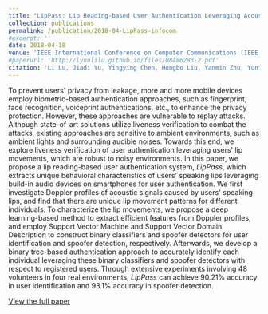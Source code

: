 ```yaml
---
title: "LipPass: Lip Reading-based User Authentication Leveraging Acoustic Signals on Smartphones"
collection: publications
permalink: /publication/2018-04-LipPass-infocom
#excerpt: ''
date: 2018-04-18
venue: 'IEEE International Conference on Computer Communications (IEEE INFOCOM 2018)'
#paperurl: 'http://lynnlilu.github.io/files/08486283-2.pdf'
citation: 'Li Lu, Jiadi Yu, Yingying Chen, Hongbo Liu, Yanmin Zhu, Yunfei Liu, Mingli Lu. (2018). &quot;LipPass: Lip Reading-based User Authentication Leveraging Acoustic Signals on Smartphones.&quot; <i>IEEE INFOCOM 2018</i>.'
---
```


To prevent users' privacy from leakage, more and more mobile devices employ biometric-based authentication approaches, such as fingerprint, face recognition, voiceprint authentications, etc., to enhance the privacy protection. However, these approaches are vulnerable to replay attacks. Although state-of-art solutions utilize liveness verification to combat the attacks, existing approaches are sensitive to ambient environments, such as ambient lights and surrounding audible noises. Towards this end, we explore liveness verification of user authentication leveraging users' lip movements, which are robust to noisy environments. In this paper, we propose a lip reading-based user authentication system, $LipPass$, which extracts unique behavioral characteristics of users' speaking lips leveraging build-in audio devices on smartphones for user authentication. We first investigate Doppler profiles of acoustic signals caused by users' speaking lips, and find that there are unique lip movement patterns for different individuals. To characterize the lip movements, we propose a deep learning-based method to extract efficient features from Doppler profiles, and employ Support Vector Machine and Support Vector Domain Description to construct binary classifiers and spoofer detectors for user identification and spoofer detection, respectively. Afterwards, we develop a binary tree-based authentication approach to accurately identify each individual leveraging these binary classifiers and spoofer detectors with respect to registered users. Through extensive experiments involving 48 volunteers in four real environments, $LipPass$ can achieve $90.21\%$ accuracy in user identification and $93.1\%$ accuracy in spoofer detection.

[View the full paper](http://lynnlilu.github.io/files/08486283-2.pdf)

